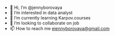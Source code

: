 - 👋 Hi, I’m @jennyborovaya
- 👀 I’m interested in data analyst
- 🌱 I’m currently learning Karpov.courses
- 💞️ I’m looking to collaborate on job
- 📫 How to reach me ejennyborovaya@gmail.com

<!---
jennyborovaya/jennyborovaya is a ✨ special ✨ repository because its `README.md` (this file) appears on your GitHub profile.
You can click the Preview link to take a look at your changes.
--->
